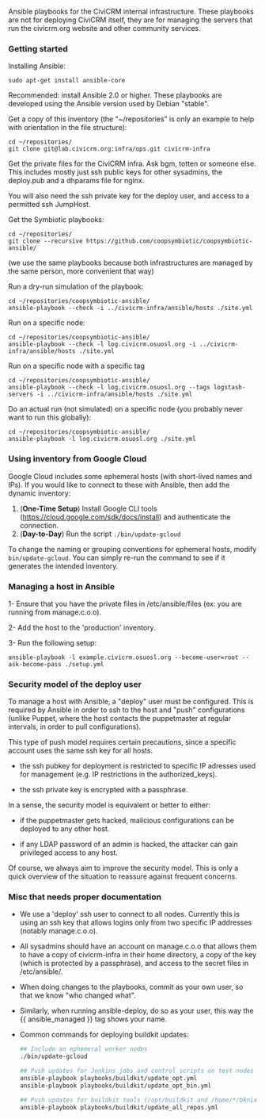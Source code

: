 Ansible playbooks for the CiviCRM internal infrastructure. These playbooks
are not for deploying CiviCRM itself, they are for managing the servers that
run the civicrm.org website and other community services.

### Getting started

Installing Ansible:

```
sudo apt-get install ansible-core
```

Recommended: install Ansible 2.0 or higher. These playbooks are developed using the Ansible
version used by Debian "stable".

Get a copy of this inventory (the "~/repositories" is only an example to help with orientation in the file structure):

```
cd ~/repositories/
git clone git@lab.civicrm.org:infra/ops.git civicrm-infra
```

Get the private files for the CiviCRM infra. Ask bgm, totten or someone else.
This includes mostly just ssh public keys for other sysadmins, the deploy.pub
and a dhparams file for nginx.

You will also need the ssh private key for the deploy user, and access to
a permitted ssh JumpHost.

Get the Symbiotic playbooks:

```
cd ~/repositories/
git clone --recursive https://github.com/coopsymbiotic/coopsymbiotic-ansible/
```

(we use the same playbooks because both infrastructures are managed by the
same person, more convenient that way)

Run a dry-run simulation of the playbook:

```
cd ~/repositories/coopsymbiotic-ansible/
ansible-playbook --check -i ../civicrm-infra/ansible/hosts ./site.yml
```

Run on a specific node:

```
cd ~/repositories/coopsymbiotic-ansible/
ansible-playbook --check -l log.civicrm.osuosl.org -i ../civicrm-infra/ansible/hosts ./site.yml
```

Run on a specific node with a specific tag

```
cd ~/repositories/coopsymbiotic-ansible/
ansible-playbook --check -l log.civicrm.osuosl.org --tags logstash-servers -i ../civicrm-infra/ansible/hosts ./site.yml
```

Do an actual run (not simulated) on a specific node (you probably never want to run this globally):

```
cd ~/repositories/coopsymbiotic-ansible/
ansible-playbook -l log.civicrm.osuosl.org ./site.yml
```

### Using inventory from Google Cloud

Google Cloud includes some ephemeral hosts (with short-lived names and IPs).
If you would like to connect to these with Ansible, then add the dynamic inventory:

1. (__One-Time Setup__) Install Google CLI tools (https://cloud.google.com/sdk/docs/install) and authenticate the connection.
2. (__Day-to-Day__) Run the script `./bin/update-gcloud`

To change the naming or grouping conventions for ephemeral hosts, modify `bin/update-gcloud`. You can
simply re-run the command to see if it generates the intended inventory.

### Managing a host in Ansible

1- Ensure that you have the private files in /etc/ansible/files (ex: you are running from manage.c.o.o).

2- Add the host to the 'production' inventory.

3- Run the following setup:

```
ansible-playbook -l example.civicrm.osuosl.org --become-user=root --ask-become-pass ./setup.yml
```

### Security model of the deploy user

To manage a host with Ansible, a "deploy" user must be configured. This is
required by Ansible in order to ssh to the host and "push" configurations
(unlike Puppet, where the host contacts the puppetmaster at regular intervals,
in order to pull configurations).

This type of push model requires certain precautions, since a specific account
uses the same ssh key for all hosts.

* the ssh pubkey for deployment is restricted to specific IP adresses used for management (e.g. IP restrictions in the authorized_keys).

* the ssh private key is encrypted with a passphrase.

In a sense, the security model is equivalent or better to either:

* if the puppetmaster gets hacked, malicious configurations can be deployed to any other host.

* if any LDAP password of an admin is hacked, the attacker can gain privileged access to any host.

Of course, we always aim to improve the security model. This is only a quick overview of the situation to reassure against frequent concerns.

### Misc that needs proper documentation

* We use a 'deploy' ssh user to connect to all nodes. Currently this is using an ssh key that allows logins only from two specific IP addresses (notably manage.c.o.o).

* All sysadmins should have an account on manage.c.o.o that allows them to have a copy of civicrm-infra in their home directory, a copy of the key (which is protected by a passphrase), and access to the secret files in /etc/ansible/.

* When doing changes to the playbooks, commit as your own user, so that we know "who changed what".

* Similarly, when running ansible-deploy, do so as your user, this way the {{ ansible_managed }} tag shows your name.

* Common commands for deploying buildkit updates:

    ```bash
    ## Include an ephemeral worker nodes
    ./bin/update-gcloud

    ## Push updates for Jenkins jobs and control scripts on test nodes (/opt/buildkit)
    ansible-playbook playbooks/buildkit/update_opt.yml
    ansible-playbook playbooks/buildkit/update_opt_bin.yml

    ## Push updates for buildkit tools (/opt/buildkit and /home/*/bknix*), but _not_ system services
    ansible-playbook playbooks/buildkit/update_all_repos.yml
    ```
